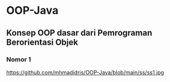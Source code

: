 # OOP-Java
## Konsep OOP dasar dari Pemrograman Berorientasi Objek
### Nomor 1
https://github.com/mhmadidris/OOP-Java/blob/main/ss/ss1.jpg
